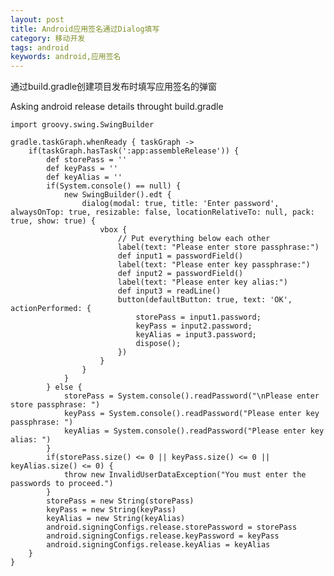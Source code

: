 ```yaml
---
layout: post
title: Android应用签名通过Dialog填写
category: 移动开发
tags: android
keywords: android,应用签名
---
```


通过build.gradle创建项目发布时填写应用签名的弹窗

Asking android release details throught build.gradle

	import groovy.swing.SwingBuilder

	gradle.taskGraph.whenReady { taskGraph ->
	    if(taskGraph.hasTask(':app:assembleRelease')) {
	        def storePass = ''
	        def keyPass = ''
	        def keyAlias = ''
	        if(System.console() == null) {
	            new SwingBuilder().edt {
	                dialog(modal: true, title: 'Enter password', alwaysOnTop: true, resizable: false, locationRelativeTo: null, pack: true, show: true) {
	                    vbox {
	                        // Put everything below each other
	                        label(text: "Please enter store passphrase:")
	                        def input1 = passwordField()
	                        label(text: "Please enter key passphrase:")
	                        def input2 = passwordField()
	                        label(text: "Please enter key alias:")
	                        def input3 = readLine()
	                        button(defaultButton: true, text: 'OK', actionPerformed: {
	                            storePass = input1.password;
	                            keyPass = input2.password;
	                            keyAlias = input3.password;
	                            dispose();
	                        })
	                    }
	                }
	            }
	        } else {
	            storePass = System.console().readPassword("\nPlease enter store passphrase: ")
	            keyPass = System.console().readPassword("Please enter key passphrase: ")
	            keyAlias = System.console().readPassword("Please enter key alias: ")
	        }
	        if(storePass.size() <= 0 || keyPass.size() <= 0 || keyAlias.size() <= 0) {
	            throw new InvalidUserDataException("You must enter the passwords to proceed.")
	        }
	        storePass = new String(storePass)
	        keyPass = new String(keyPass)
	        keyAlias = new String(keyAlias)
	        android.signingConfigs.release.storePassword = storePass
	        android.signingConfigs.release.keyPassword = keyPass
	        android.signingConfigs.release.keyAlias = keyAlias
	    }
	}